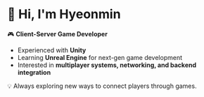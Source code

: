 # 👋 Hi, I'm Hyeonmin

🎮 **Client-Server Game Developer**  
- Experienced with **Unity**  
- Learning **Unreal Engine** for next-gen game development  
- Interested in **multiplayer systems, networking, and backend integration**  

💡 Always exploring new ways to connect players through games.  